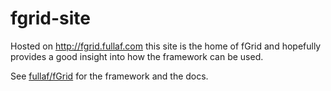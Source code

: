 # fgrid-site

Hosted on http://fgrid.fullaf.com this site is the home of fGrid and hopefully
provides a good insight into how the framework can be used.

See [fullaf/fGrid](http://github.com/fullaf/fgrid) for the framework and the docs.

